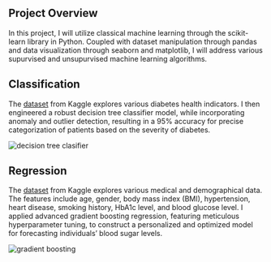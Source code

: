 ## Project Overview
In this project, I will utilize classical machine learning through the scikit-learn library in Python. Coupled with dataset manipulation through pandas and data visualization through seaborn and matplotlib, I will address various supurvised and unsupurvised machine learning algorithms.

## Classification
The [dataset](https://www.kaggle.com/datasets/alexteboul/diabetes-health-indicators-dataset) from Kaggle explores various diabetes health indicators. I then engineered a robust decision tree classifier 
model, while incorporating anomaly and outlier detection, resulting in a 95% accuracy for precise categorization of patients 
based on the severity of diabetes.


![decision tree clasifier](https://github.com/etflores1/Practice-READ.ME/assets/110417575/0b13b5c8-97c6-4829-95c3-82eb846c2da7)




## Regression
The [dataset](https://www.kaggle.com/datasets/iammustafatz/diabetes-prediction-dataset) from Kaggle explores various medical and demographical data. The features include age, gender, 
body mass index (BMI), hypertension, heart disease, smoking history, HbA1c level, and 
blood glucose level. I applied advanced gradient 
boosting regression, featuring meticulous hyperparameter tuning, to construct a personalized and optimized model for forecasting individuals’ blood sugar levels.


![gradient boosting](https://github.com/etflores1/Practice-READ.ME/assets/110417575/99e9634a-2d76-4f90-86d4-c1f761c4efb0)



